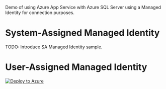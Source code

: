 Demo of using Azure App Service with Azure SQL Server using a Managed Identity for connection purposes.

# System-Assigned Managed Identity
TODO: Introduce SA Managed Identity sample.

# User-Assigned Managed Identity

[![Deploy to Azure](https://aka.ms/deploytoazurebutton)](https://portal.azure.com/#create/Microsoft.Template/uri/https%3A%2F%2Fraw.githubusercontent.com%2Foverridethis%2Faz-app-sql-mid%2Fmain%2Fua-managed-identity%2Fdeploy%2Fmain.json)